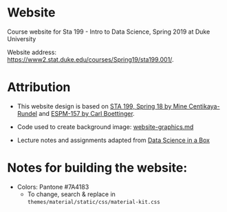 # Website
Course website for Sta 199 - Intro to Data Science, Spring 2019 at Duke University

Website address: https://www2.stat.duke.edu/courses/Spring19/sta199.001/.

# Attribution

- This website design is based on [STA 199, Spring 18 by Mine Centikaya-Rundel](https://www2.stat.duke.edu/courses/Spring18/Sta199/) and [ESPM-157 by Carl Boettinger](https://espm-157.carlboettiger.info/).

- Code used to create background image: [website-graphics.md](website-background.md)

- Lecture notes and assignments adapted from [Data Science in a Box](https://datasciencebox.org/)

# Notes for building the website:

- Colors: Pantone #7A4183
  - To change, search & replace in `themes/material/static/css/material-kit.css`
